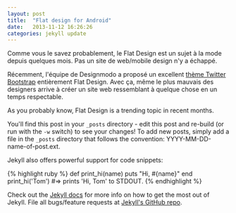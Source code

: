 ```yaml
---
layout: post
title:  "Flat design for Android"
date:   2013-11-12 16:26:26
categories: jekyll update
---
```


Comme vous le savez probablement, le Flat Design est un sujet à la mode depuis quelques mois.
Pas un site de web/mobile design n'y a échappé.

Récemment, l'équipe de Designmodo a proposé un excellent <a href="http://designmodo.com/flat/" title="Flat UI Pro" target="_blank">thème Twitter
Bootstrap</a> entièrement Flat Design. Avec ça, même le plus mauvais des designers arrive à créer un site web ressemblant
à quelque chose en un temps respectable.

As you probably know, Flat Design is a trending topic in recent months.

You'll find this post in your `_posts` directory - edit this post and re-build (or run with the `-w` switch) to see your changes!
To add new posts, simply add a file in the `_posts` directory that follows the convention: YYYY-MM-DD-name-of-post.ext.

Jekyll also offers powerful support for code snippets:

{% highlight ruby %}
def print_hi(name)
  puts "Hi, #{name}"
end
print_hi('Tom')
#=> prints 'Hi, Tom' to STDOUT.
{% endhighlight %}

Check out the [Jekyll docs][jekyll] for more info on how to get the most out of Jekyll. File all bugs/feature requests at [Jekyll's GitHub repo][jekyll-gh].

[jekyll-gh]: https://github.com/mojombo/jekyll
[jekyll]:    http://jekyllrb.com
